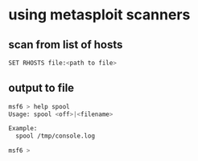 # using metasploit scanners

## scan from list of hosts

```bash
SET RHOSTS file:<path to file>
```

## output to file

```bash
msf6 > help spool
Usage: spool <off>|<filename>

Example:
  spool /tmp/console.log

msf6 >
```
